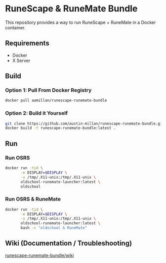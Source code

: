 # RuneScape & RuneMate Bundle

This repository provides a way to run RuneScape + RuneMate in a Docker container.

## Requirements

- Docker
- X Server

## Build

### Option 1: Pull From Docker Registry

```bash
docker pull aamillan/runescape-runemate-bundle
```

### Option 2: Build it Yourself

```bash
git clone https://github.com/austin-millan/runescape-runemate-bundle.git && cd runescape-runemate-bundle
docker build -t runescape-runemate-bundle:latest .
```

## Run

### Run OSRS

```bash
docker run -tid \
       -e DISPLAY=$DISPLAY \
       -v /tmp/.X11-unix:/tmp/.X11-unix \
       oldschool-runemate-launcher:latest \
       oldschool
```

### Run OSRS & RuneMate

```bash
docker run -tid \
       -e DISPLAY=$DISPLAY \
       -v /tmp/.X11-unix:/tmp/.X11-unix \
       oldschool-runemate-launcher:latest \
       bash -c "oldschool & RuneMate"
```

## Wiki (Documentation / Troubleshooting)

[runescape-runemate-bundle/wiki](https://github.com/austin-millan/runescape-runemate-bundle/wiki)